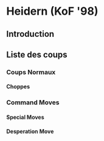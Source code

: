 # Heidern (KoF '98)

## Introduction

## Liste des coups

### Coups Normaux

#### Choppes

### Command Moves

#### Special Moves

#### Desperation Move
